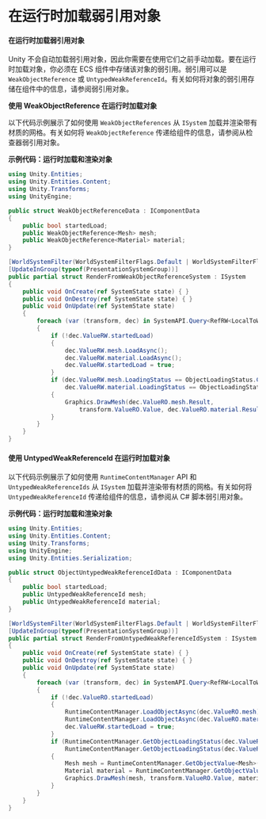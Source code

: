 # 在运行时加载弱引用对象

#### 在运行时加载弱引用对象

Unity 不会自动加载弱引用对象，因此你需要在使用它们之前手动加载。要在运行时加载对象，你必须在 ECS 组件中存储该对象的弱引用。弱引用可以是 `WeakObjectReference` 或 `UntypedWeakReferenceId`。有关如何将对象的弱引用存储在组件中的信息，请参阅弱引用对象。

**使用 WeakObjectReference 在运行时加载对象**

以下代码示例展示了如何使用 `WeakObjectReferences` 从 `ISystem` 加载并渲染带有材质的网格。有关如何将 `WeakObjectReference` 传递给组件的信息，请参阅从检查器弱引用对象。

**示例代码：运行时加载和渲染对象**

```csharp
using Unity.Entities;
using Unity.Entities.Content;
using Unity.Transforms;
using UnityEngine;

public struct WeakObjectReferenceData : IComponentData
{
    public bool startedLoad;
    public WeakObjectReference<Mesh> mesh;
    public WeakObjectReference<Material> material;
}

[WorldSystemFilter(WorldSystemFilterFlags.Default | WorldSystemFilterFlags.Editor)]
[UpdateInGroup(typeof(PresentationSystemGroup))]
public partial struct RenderFromWeakObjectReferenceSystem : ISystem
{
    public void OnCreate(ref SystemState state) { }
    public void OnDestroy(ref SystemState state) { }
    public void OnUpdate(ref SystemState state)
    {
        foreach (var (transform, dec) in SystemAPI.Query<RefRW<LocalToWorld>, RefRW<WeakObjectReferenceData>>())
        {
            if (!dec.ValueRW.startedLoad)
            {
                dec.ValueRW.mesh.LoadAsync();
                dec.ValueRW.material.LoadAsync();
                dec.ValueRW.startedLoad = true;
            }
            if (dec.ValueRW.mesh.LoadingStatus == ObjectLoadingStatus.Completed &&
                dec.ValueRW.material.LoadingStatus == ObjectLoadingStatus.Completed)
            {
                Graphics.DrawMesh(dec.ValueRO.mesh.Result,
                    transform.ValueRO.Value, dec.ValueRO.material.Result, 0);
            }
        }
    }
}
```

#### 使用 UntypedWeakReferenceId 在运行时加载对象

以下代码示例展示了如何使用 `RuntimeContentManager` API 和 `UntypedWeakReferenceIds` 从 `ISystem` 加载并渲染带有材质的网格。有关如何将 `UntypedWeakReferenceId` 传递给组件的信息，请参阅从 C# 脚本弱引用对象。

**示例代码：运行时加载和渲染对象**

```csharp
using Unity.Entities;
using Unity.Entities.Content;
using Unity.Transforms;
using UnityEngine;
using Unity.Entities.Serialization;

public struct ObjectUntypedWeakReferenceIdData : IComponentData
{
    public bool startedLoad;
    public UntypedWeakReferenceId mesh;
    public UntypedWeakReferenceId material;
}

[WorldSystemFilter(WorldSystemFilterFlags.Default | WorldSystemFilterFlags.Editor)]
[UpdateInGroup(typeof(PresentationSystemGroup))]
public partial struct RenderFromUntypedWeakReferenceIdSystem : ISystem
{
    public void OnCreate(ref SystemState state) { }
    public void OnDestroy(ref SystemState state) { }
    public void OnUpdate(ref SystemState state)
    {
        foreach (var (transform, dec) in SystemAPI.Query<RefRW<LocalToWorld>, RefRW<ObjectUntypedWeakReferenceIdData>>())
        {
            if (!dec.ValueRO.startedLoad)
            {
                RuntimeContentManager.LoadObjectAsync(dec.ValueRO.mesh);
                RuntimeContentManager.LoadObjectAsync(dec.ValueRO.material);
                dec.ValueRW.startedLoad = true;
            }
            if (RuntimeContentManager.GetObjectLoadingStatus(dec.ValueRO.mesh) == ObjectLoadingStatus.Completed &&
                RuntimeContentManager.GetObjectLoadingStatus(dec.ValueRO.material) == ObjectLoadingStatus.Completed)
            {
                Mesh mesh = RuntimeContentManager.GetObjectValue<Mesh>(dec.ValueRO.mesh);
                Material material = RuntimeContentManager.GetObjectValue<Material>(dec.ValueRO.material);
                Graphics.DrawMesh(mesh, transform.ValueRO.Value, material, 0);
            }
        }
    }
}
```
